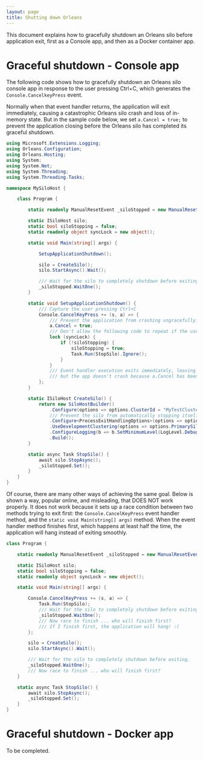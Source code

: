 ```yaml
---
layout: page
title: Shutting down Orleans
---
```


This document explains how to gracefully shutdown an Orleans silo before application exit, first as a Console app, and then as a Docker container app.

# Graceful shutdown - Console app
The following code shows how to gracefully shutdown an Orleans silo console app in response to the user pressing Ctrl+C, which generates the `Console.CancelkeyPress` event.

Normally when that event handler returns, the application will exit immediately, causing a catastrophic Orleans silo crash and loss of in-memory state.
But in the sample code below, we set `a.Cancel = true;` to prevent the application closing before the Orleans silo has completed its graceful shutdown.

```csharp
using Microsoft.Extensions.Logging;
using Orleans.Configuration;
using Orleans.Hosting;
using System;
using System.Net;
using System.Threading;
using System.Threading.Tasks;

namespace MySiloHost {

    class Program {

        static readonly ManualResetEvent _siloStopped = new ManualResetEvent(false);

        static ISiloHost silo;
        static bool siloStopping = false;
        static readonly object syncLock = new object();

        static void Main(string[] args) {

            SetupApplicationShutdown();

            silo = CreateSilo();
            silo.StartAsync().Wait();

            /// Wait for the silo to completely shutdown before exiting. 
            _siloStopped.WaitOne();
        }

        static void SetupApplicationShutdown() {
            /// Capture the user pressing Ctrl+C
            Console.CancelKeyPress += (s, a) => {
                /// Prevent the application from crashing ungracefully.
                a.Cancel = true;
                /// Don't allow the following code to repeat if the user presses Ctrl+C repeatedly.
                lock (syncLock) {
                    if (!siloStopping) {
                        siloStopping = true;
                        Task.Run(StopSilo).Ignore();
                    }
                }
                /// Event handler execution exits immediately, leaving the silo shutdown running on a background thread,
                /// but the app doesn't crash because a.Cancel has been set = true
            };
        }

        static ISiloHost CreateSilo() {
            return new SiloHostBuilder()
                .Configure(options => options.ClusterId = "MyTestCluster")
                /// Prevent the silo from automatically stopping itself when the cancel key is pressed.
                .Configure<ProcessExitHandlingOptions>(options => options.FastKillOnProcessExit = false)
                .UseDevelopmentClustering(options => options.PrimarySiloEndpoint = new IPEndPoint(IPAddress.Loopback, 11111))
                .ConfigureLogging(b => b.SetMinimumLevel(LogLevel.Debug).AddConsole())
                .Build();
        }

        static async Task StopSilo() {
            await silo.StopAsync();
            _siloStopped.Set();
        }
    }
}
```

Of course, there are many other ways of achieving the same goal. 
Below is shown a way, popular online, and misleading, that DOES NOT work properly. It does not work because it sets up a race condition between two methods trying to exit first: the `Console.CancelKeyPress` event handler method, and the `static void Main(string[] args)` method. 
When the event handler method finishes first, which happens at least half the time, the application will hang instead of exiting smoothly.

```csharp
class Program {

    static readonly ManualResetEvent _siloStopped = new ManualResetEvent(false);

    static ISiloHost silo;
    static bool siloStopping = false;
    static readonly object syncLock = new object();

    static void Main(string[] args) {

        Console.CancelKeyPress += (s, a) => {
            Task.Run(StopSilo);
            /// Wait for the silo to completely shutdown before exiting. 
            _siloStopped.WaitOne();
            /// Now race to finish ... who will finish first?
            /// If I finish first, the application will hang! :(
        };

        silo = CreateSilo();
        silo.StartAsync().Wait();

        /// Wait for the silo to completely shutdown before exiting. 
        _siloStopped.WaitOne();
        /// Now race to finish ... who will finish first?
    }

    static async Task StopSilo() {
        await silo.StopAsync();
        _siloStopped.Set();
    }
}
```

# Graceful shutdown - Docker app
To be completed.
